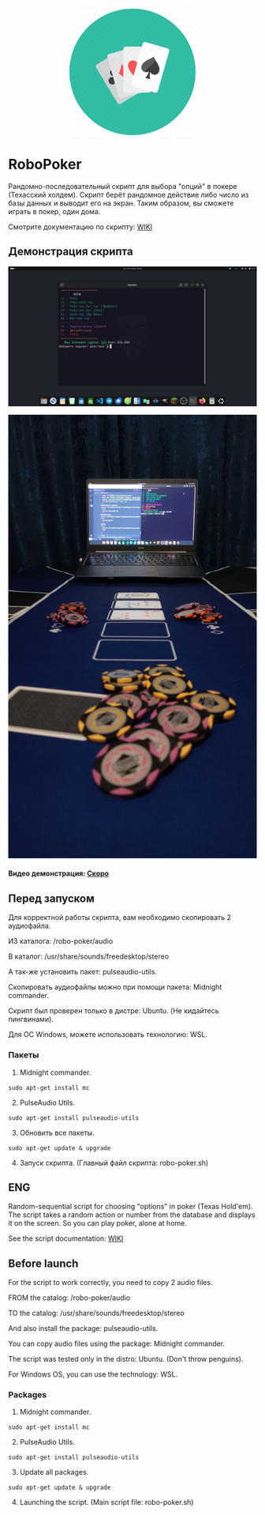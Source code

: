 <p align="center"><img src="github/img/logo.png" width="256"></p>

# RoboPoker
Рандомно-последовательный скрипт для выбора "опций" в покере (Техасский холдем).
Скрипт берёт рандомное действие либо число из базы данных и выводит его на экран.
Таким образом, вы сможете играть в покер, один дома. 

Смотрите документацию по скрипту: [WIKI](https://github.com/Kisonix-Dev/RoboPoker/wiki/%D0%9D%D0%B0%D1%87%D0%B0%D0%BB%D0%BE)

## Демонстрация скрипта
<p align="center"><img src="github/img/image-terminal.png"></p>
<p align="center"><img src="github/img/image.jpg"></p>

#### Видео демонстрация: [Скоро](#)

## Перед запуском
<p>Для корректной работы скрипта, вам необходимо скопировать 2 аудиофайла.</p>
<p>ИЗ каталога: /robo-poker/audio</p>
<p>В каталог: /usr/share/sounds/freedesktop/stereo</p>
<p>А так-же установить пакет: pulseaudio-utils.</p>
<p>Скопировать аудиофайлы можно при помощи пакета: Midnight commander.</p>
<p>Скрипт был проверен только в дистре: Ubuntu. (Не кидайтесь пингвинами).</p>
<p>Для ОС Windows, можете использовать технологию: WSL.</p>

### Пакеты
1. Midnight commander.
```
sudo apt-get install mc
```
2. PulseAudio Utils.
```
sudo apt-get install pulseaudio-utils
```
3. Обновить все пакеты.
```
sudo apt-get update & upgrade
```
4. Запуск скрипта. (Главный файл скрипта: robo-poker.sh)

## ENG 
Random-sequential script for choosing "options" in poker (Texas Hold'em). 
The script takes a random action or number from the database and displays it on the screen. 
So you can play poker, alone at home.

See the script documentation: [WIKI](https://github.com/Kisonix-Dev/RoboPoker/wiki/Start)

## Before launch
<p>For the script to work correctly, you need to copy 2 audio files.</p>
<p>FROM the catalog: /robo-poker/audio</p>
<p>TO the catalog: /usr/share/sounds/freedesktop/stereo</p>
<p>And also install the package: pulseaudio-utils.</p>
<p>You can copy audio files using the package: Midnight commander.</p>
<p>The script was tested only in the distro: Ubuntu. (Don't throw penguins).</p>
<p>For Windows OS, you can use the technology: WSL.</p>

### Packages
1. Midnight commander.
```
sudo apt-get install mc
```
2. PulseAudio Utils.
```
sudo apt-get install pulseaudio-utils
```
3. Update all packages.
```
sudo apt-get update & upgrade
```
4. Launching the script. (Main script file: robo-poker.sh)